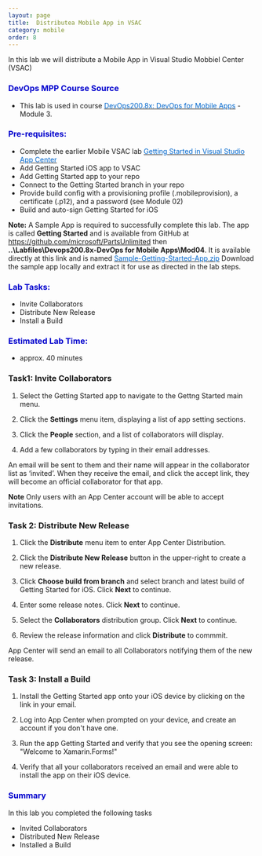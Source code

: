 ```yaml
---
layout: page
title:  Distributea Mobile App in VSAC
category: mobile
order: 8
---
```



In this lab we will distribute a Mobile App in Visual Studio Mobbiel Center (VSAC)


<h3><span style="color: #0000CD;">DevOps MPP Course Source </span></h3>

- This lab is used in course <a href="https://www.edx.org/course/devops-mobile-apps-microsoft-devops200-8x" target="_blank"><span style="color: #0066cc;" color="#0066cc">DevOps200.8x: DevOps for Mobile Apps</span></a> - Module 3.



<h3><span style="color: #0000CD;"> Pre-requisites:</span></h3>

- Complete the earlier Mobile VSAC lab <a href="http://microsoft.github.io/PartsUnlimited/mobile/200.8x-Mobile-GettingStartedinVSAC.html" target="_blank"><span style="color: #0066cc;" color="#0066cc">Getting Started in Visual Studio App Center</span></a>
- Add Getting Started iOS app to VSAC
- Add Getting Started app to your repo
- Connect to the Getting Started branch in your repo
- Provide build config with a provisioning profile (.mobileprovision), a certificate (.p12), and a password (see Module 02)
- Build and auto-sign Getting Started for iOS

**Note:** A Sample App is required to successfully complete this lab. The app is called **Getting Started** and is available from GitHub at https://github.com/microsoft/PartsUnlimited then **..\Labfiles\Devops200.8x-DevOps for Mobile Apps\Mod04**. It is available directly at this link and is named <a href="https://github.com/Microsoft/PartsUnlimited/tree/master/Labfiles/Devops200.8x-DevOpsforMobileApps/Mod04" target="_blank"><span style="color: #0066cc;" color="#0066cc">Sample-Getting-Started-App.zip</span></a>
Download the sample app locally and extract it for use as directed in the lab steps.




<h3><span style="color: #0000CD;"> Lab Tasks:</span></h3> 

- Invite Collaborators 
- Distribute New Release
- Install a Build




<h3><span style="color: #0000CD;">Estimated Lab Time:</span></h3>

- approx. 40 minutes  



### Task1: Invite Collaborators

1. Select the Getting Started app to navigate to the Gettng Started main menu.

2. Click the **Settings** menu item, displaying a list of app setting sections. 

3. Click the **People** section, and a list of collaborators will display. 

4. Add a few collaborators by typing in their email addresses. 

An email will be sent to them and their name will appear in the collaborator list as ‘invited’. When they receive the email, and click the accept link, they will become an official collaborator for that app. 

**Note** Only users with an App Center account will be able to accept invitations.


### Task 2: Distribute New Release

1. Click the **Distribute** menu item to enter App Center Distribution. 

2. Click the **Distribute New Release** button in the upper-right to create a new release. 

2. Click **Choose build from branch** and select branch and latest build of Getting Started for iOS. Click **Next** to continue.

3. Enter some release notes. Click **Next** to continue.

4. Select the **Collaborators** distribution group. Click **Next** to continue.

5. Review the release information and click **Distribute** to commmit.

App Center will send an email to all Collaborators notifying them of the new release.


### Task 3: Install a Build 

1. Install the Getting Started app onto your iOS device by clicking on the link in your email. 

2. Log into App Center when prompted on your device, and create an account if you don't have one.

3. Run the app Getting Started and verify that you see the opening screen: "Welcome to Xamarin.Forms!"

4. Verify that all your collaborators received an email and were able to install the app on their iOS device.





<h3><span style="color: #0000CD;"> Summary</span></h3>

In this lab you completed the following tasks 

- Invited Collaborators 
- Distributed New Release
- Installed a Build


